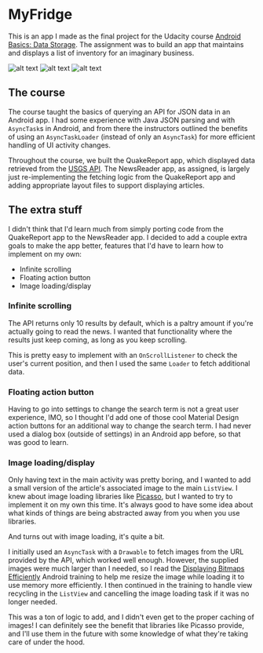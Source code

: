 # MyFridge

This is an app I made as the final project for the Udacity course [Android Basics: Data Storage](https://www.udacity.com/course/android-basics-data-storage--ud845). The assignment was to build an app that maintains and displays a list of inventory for an imaginary business.

![alt text](https://github.com/marshallaf/MyFridge/blob/master/screen1_w280.jpg "Main app screen")
![alt text](https://github.com/marshallaf/MyFridge/blob/master/screen2_w280.jpg "Search prompt")
![alt text](https://github.com/marshallaf/MyFridge/blob/master/screen3_w280.jpg "Settings")


## The course
The course taught the basics of querying an API for JSON data in an Android app. I had some experience with Java JSON parsing and with `AsyncTask`s in Android, and from there the instructors outlined the benefits of using an `AsyncTaskLoader` (instead of only an `AsyncTask`) for more efficient handling of UI activity changes.

Throughout the course, we built the QuakeReport app, which displayed data retrieved from the [USGS API](http://earthquake.usgs.gov/fdsnws/event/1/). The NewsReader app, as assigned, is largely just re-implementing the fetching logic from the QuakeReport app and adding appropriate layout files to support displaying articles.

## The extra stuff
I didn't think that I'd learn much from simply porting code from the QuakeReport app to the NewsReader app. I decided to add a couple extra goals to make the app better, features that I'd have to learn how to implement on my own:
* Infinite scrolling
* Floating action button
* Image loading/display

### Infinite scrolling
The API returns only 10 results by default, which is a paltry amount if you're actually going to read the news. I wanted that functionality where the results just keep coming, as long as you keep scrolling.

This is pretty easy to implement with an `OnScrollListener` to check the user's current position, and then I used the same `Loader` to fetch additional data.

### Floating action button
Having to go into settings to change the search term is not a great user experience, IMO, so I thought I'd add one of those cool Material Design action buttons for an additional way to change the search term. I had never used a dialog box (outside of settings) in an Android app before, so that was good to learn.

### Image loading/display
Only having text in the main activity was pretty boring, and I wanted to add a small version of the article's associated image to the main `ListView`. I knew about image loading libraries like [Picasso](http://square.github.io/picasso/), but I wanted to try to implement it on my own this time. It's always good to have some idea about what kinds of things are being abstracted away from you when you use libraries.

And turns out with image loading, it's quite a bit.

I initially used an `AsyncTask` with a `Drawable` to fetch images from the URL provided by the API, which worked well enough. However, the supplied images were much larger than I needed, so I read the [Displaying Bitmaps Efficiently](https://developer.android.com/training/displaying-bitmaps/index.html) Android training to help me resize the image while loading it to use memory more efficiently. I then continued in the training to handle view recycling in the `ListView` and cancelling the image loading task if it was no longer needed.

This was a ton of logic to add, and I didn't even get to the proper caching of images! I can definitely see the benefit that libraries like Picasso provide, and I'll use them in the future with some knowledge of what they're taking care of under the hood.